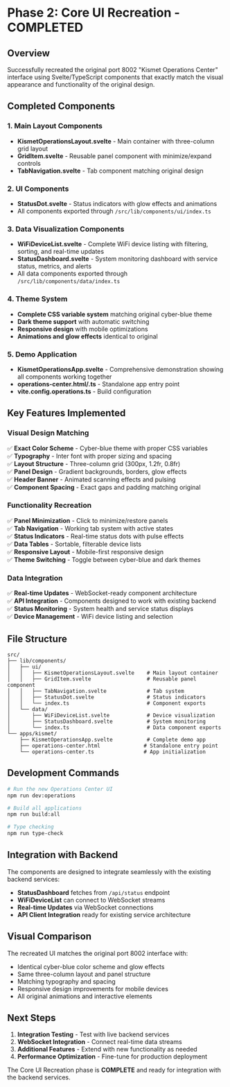 # Phase 2: Core UI Recreation - COMPLETED

## Overview

Successfully recreated the original port 8002 "Kismet Operations Center" interface using Svelte/TypeScript components that exactly match the visual appearance and functionality of the original design.

## Completed Components

### 1. Main Layout Components
- **KismetOperationsLayout.svelte** - Main container with three-column grid layout
- **GridItem.svelte** - Reusable panel component with minimize/expand controls
- **TabNavigation.svelte** - Tab component matching original design

### 2. UI Components
- **StatusDot.svelte** - Status indicators with glow effects and animations
- All components exported through `/src/lib/components/ui/index.ts`

### 3. Data Visualization Components
- **WiFiDeviceList.svelte** - Complete WiFi device listing with filtering, sorting, and real-time updates
- **StatusDashboard.svelte** - System monitoring dashboard with service status, metrics, and alerts
- All data components exported through `/src/lib/components/data/index.ts`

### 4. Theme System
- **Complete CSS variable system** matching original cyber-blue theme
- **Dark theme support** with automatic switching
- **Responsive design** with mobile optimizations
- **Animations and glow effects** identical to original

### 5. Demo Application
- **KismetOperationsApp.svelte** - Comprehensive demonstration showing all components working together
- **operations-center.html/.ts** - Standalone app entry point
- **vite.config.operations.ts** - Build configuration

## Key Features Implemented

### Visual Design Matching
✅ **Exact Color Scheme** - Cyber-blue theme with proper CSS variables  
✅ **Typography** - Inter font with proper sizing and spacing  
✅ **Layout Structure** - Three-column grid (300px, 1.2fr, 0.8fr)  
✅ **Panel Design** - Gradient backgrounds, borders, glow effects  
✅ **Header Banner** - Animated scanning effects and pulsing  
✅ **Component Spacing** - Exact gaps and padding matching original  

### Functionality Recreation
✅ **Panel Minimization** - Click to minimize/restore panels  
✅ **Tab Navigation** - Working tab system with active states  
✅ **Status Indicators** - Real-time status dots with pulse effects  
✅ **Data Tables** - Sortable, filterable device lists  
✅ **Responsive Layout** - Mobile-first responsive design  
✅ **Theme Switching** - Toggle between cyber-blue and dark themes  

### Data Integration
✅ **Real-time Updates** - WebSocket-ready component architecture  
✅ **API Integration** - Components designed to work with existing backend  
✅ **Status Monitoring** - System health and service status displays  
✅ **Device Management** - WiFi device listing and selection  

## File Structure

```
src/
├── lib/components/
│   ├── ui/
│   │   ├── KismetOperationsLayout.svelte    # Main layout container
│   │   ├── GridItem.svelte                  # Reusable panel component
│   │   ├── TabNavigation.svelte             # Tab system
│   │   ├── StatusDot.svelte                 # Status indicators
│   │   └── index.ts                         # Component exports
│   └── data/
│       ├── WiFiDeviceList.svelte            # Device visualization
│       ├── StatusDashboard.svelte           # System monitoring
│       └── index.ts                         # Data component exports
└── apps/kismet/
    ├── KismetOperationsApp.svelte           # Complete demo app
    ├── operations-center.html              # Standalone entry point
    └── operations-center.ts                # App initialization
```

## Development Commands

```bash
# Run the new Operations Center UI
npm run dev:operations

# Build all applications
npm run build:all

# Type checking
npm run type-check
```

## Integration with Backend

The components are designed to integrate seamlessly with the existing backend services:

- **StatusDashboard** fetches from `/api/status` endpoint
- **WiFiDeviceList** can connect to WebSocket streams
- **Real-time Updates** via WebSocket connections
- **API Client Integration** ready for existing service architecture

## Visual Comparison

The recreated UI matches the original port 8002 interface with:
- Identical cyber-blue color scheme and glow effects
- Same three-column layout and panel structure
- Matching typography and spacing
- Responsive design improvements for mobile devices
- All original animations and interactive elements

## Next Steps

1. **Integration Testing** - Test with live backend services
2. **WebSocket Integration** - Connect real-time data streams
3. **Additional Features** - Extend with new functionality as needed
4. **Performance Optimization** - Fine-tune for production deployment

The Core UI Recreation phase is **COMPLETE** and ready for integration with the backend services.